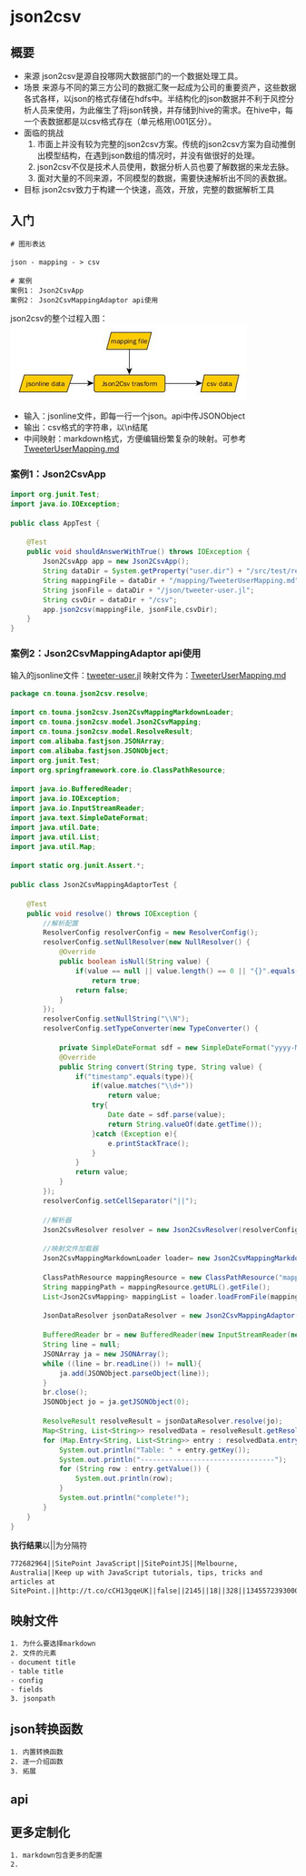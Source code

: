 # json2csv
## 概要
- 来源
 json2csv是源自投哪网大数据部门的一个数据处理工具。
- 场景
 来源与不同的第三方公司的数据汇聚一起成为公司的重要资产，这些数据各式各样，以json的格式存储在hdfs中。半结构化的json数据并不利于风控分析人员来使用，为此催生了将json转换，并存储到hive的需求。在hive中，每一个表数据都是以csv格式存在（单元格用\001区分）。
- 面临的挑战
  1. 市面上并没有较为完整的json2csv方案。传统的json2csv方案为自动推倒出模型结构，在遇到json数组的情况时，并没有做很好的处理。
  2. json2csv不仅是技术人员使用，数据分析人员也要了解数据的来龙去脉。
  3. 面对大量的不同来源，不同模型的数据，需要快速解析出不同的表数据。
- 目标
   json2csv致力于构建一个快速，高效，开放，完整的数据解析工具

## 入门
```text
# 图形表达

json - mapping - > csv

# 案例
案例1： Json2CsvApp
案例2： Json2CsvMappingAdaptor api使用
```
json2csv的整个过程入图：
![json2csv](doc/json2csv.jpg)

- 输入：jsonline文件，即每一行一个json。api中传JSONObject
- 输出：csv格式的字符串，以\n结尾
- 中间映射：markdown格式，方便编辑纷繁复杂的映射。可参考[TweeterUserMapping.md](src/test/resources/mapping/TweeterUserMapping.md)

### 案例1：Json2CsvApp
```java
import org.junit.Test;
import java.io.IOException;

public class AppTest {
   
    @Test
    public void shouldAnswerWithTrue() throws IOException {
        Json2CsvApp app = new Json2CsvApp();
        String dataDir = System.getProperty("user.dir") + "/src/test/resources";
        String mappingFile = dataDir + "/mapping/TweeterUserMapping.md";
        String jsonFile = dataDir + "/json/tweeter-user.jl";
        String csvDir = dataDir + "/csv";
        app.json2csv(mappingFile, jsonFile,csvDir);
    }
}
```

### 案例2：Json2CsvMappingAdaptor api使用

输入的jsonline文件：[tweeter-user.jl](src/test/resources/json/tweeter-user.jl)
映射文件为：[TweeterUserMapping.md](src/test/resources/mapping/TweeterUserMapping.md)

```java
package cn.touna.json2csv.resolve;

import cn.touna.json2csv.Json2CsvMappingMarkdownLoader;
import cn.touna.json2csv.model.Json2CsvMapping;
import cn.touna.json2csv.model.ResolveResult;
import com.alibaba.fastjson.JSONArray;
import com.alibaba.fastjson.JSONObject;
import org.junit.Test;
import org.springframework.core.io.ClassPathResource;

import java.io.BufferedReader;
import java.io.IOException;
import java.io.InputStreamReader;
import java.text.SimpleDateFormat;
import java.util.Date;
import java.util.List;
import java.util.Map;

import static org.junit.Assert.*;

public class Json2CsvMappingAdaptorTest {

    @Test
    public void resolve() throws IOException {
        //解析配置
        ResolverConfig resolverConfig = new ResolverConfig();
        resolverConfig.setNullResolver(new NullResolver() {
            @Override
            public boolean isNull(String value) {
                if(value == null || value.length() == 0 || "{}".equals(value) || "[]".equals(value))
                    return true;
                return false;
            }
        });
        resolverConfig.setNullString("\\N");
        resolverConfig.setTypeConverter(new TypeConverter() {

            private SimpleDateFormat sdf = new SimpleDateFormat("yyyy-MM-dd HH:mm:ss");
            @Override
            public String convert(String type, String value) {
                if("timestamp".equals(type)){
                    if(value.matches("\\d+"))
                        return value;
                    try{
                        Date date = sdf.parse(value);
                        return String.valueOf(date.getTime());
                    }catch (Exception e){
                        e.printStackTrace();
                    }
                }
                return value;
            }
        });
        resolverConfig.setCellSeparator("||");

        //解析器
        Json2CsvResolver resolver = new Json2CsvResolver(resolverConfig);

        //映射文件加载器
        Json2CsvMappingMarkdownLoader loader= new Json2CsvMappingMarkdownLoader();

        ClassPathResource mappingResource = new ClassPathResource("mapping/TweeterUserMapping.md");
        String mappingPath = mappingResource.getURL().getFile();
        List<Json2CsvMapping> mappingList = loader.loadFromFile(mappingPath);

        JsonDataResolver jsonDataResolver = new Json2CsvMappingAdaptor(resolver,mappingList);

        BufferedReader br = new BufferedReader(new InputStreamReader(new ClassPathResource("json/tweeter-user.jl").getInputStream()));
        String line = null;
        JSONArray ja = new JSONArray();
        while ((line = br.readLine()) != null){
            ja.add(JSONObject.parseObject(line));
        }
        br.close();
        JSONObject jo = ja.getJSONObject(0);

        ResolveResult resolveResult = jsonDataResolver.resolve(jo);
        Map<String, List<String>> resolvedData = resolveResult.getResolvedData();
        for (Map.Entry<String, List<String>> entry : resolvedData.entrySet()) {
            System.out.println("Table: " + entry.getKey());
            System.out.println("---------------------------------");
            for (String row : entry.getValue()) {
                System.out.println(row);
            }
            System.out.println("complete!");
        }
    }
}
```
**执行结果**以||为分隔符
```text
772682964||SitePoint JavaScript||SitePointJS||Melbourne, Australia||Keep up with JavaScript tutorials, tips, tricks and articles at SitePoint.||http://t.co/cCH13gqeUK||false||2145||18||328||1345572393000||57||43200||Wellington
```

## 映射文件
```text
1. 为什么要选择markdown 
2. 文件的元素
- document title
- table title 
- config
- fields
3. jsonpath
```

## json转换函数
```text
1. 内置转换函数
2. 逐一介绍函数
3. 拓展
```

## api

## 更多定制化
```text
1. markdown包含更多的配置
2. 

```
